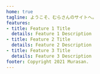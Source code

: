 ```yaml
---
home: true
tagline: ようこそ、むらさんのサイトへ。
features:
- title: Feature 1 Title
  details: Feature 1 Description
- title: Feature 2 Title
  details: Feature 2 Description
- title: Feature 3 Title
  details: Feature 3 Description
footer: Copyright 2021 Murasan.
---
```


<Home />